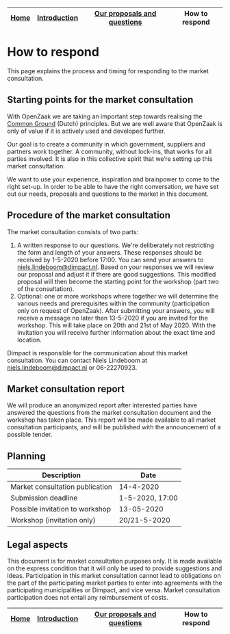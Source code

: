 | <a href="README.md">Home</a> | <a href="introduction-en.md">Introduction</a> | <a href="questions-en.md">Our proposals and questions</a> | How to respond |
| -------- | -------- | -------- | -------- |

# How to respond

This page explains the process and timing for responding to the market consultation.

## Starting points for the market consultation

With OpenZaak we are taking an important step towards realising the [Common Ground](https://commonground.nl/cms/view/54476259/over-common-ground) (Dutch) principles. But we are well aware that OpenZaak is only of value if it is actively used and developed further.

Our goal is to create a community in which government, suppliers and partners work together. A community, without lock-ins, that works for all parties involved. It is also in this collective spirit that we’re setting up this market consultation.

We want to use your experience, inspiration and brainpower to come to the right set-up. In order to be able to have the right conversation, we have set out our needs, proposals and questions to the market in this document.

## Procedure of the market consultation

The market consultation consists of two parts:

1. A written response to our questions. We're deliberately not restricting the form and length of your answers. These responses should be received by 1-5-2020 before 17:00. You can send your answers to niels.lindeboom@dimpact.nl. Based on your responses we will review our proposal and adjust it if there are good suggestions. This modified proposal will then become the starting point for the workshop (part two of the consultation).
2. Optional: one or more workshops where together we will determine the various needs and prerequisites within the community (participation only on request of OpenZaak). After submitting your answers, you will receive a message no later than 13-5-2020 if you are invited for the workshop. This will take place on 20th and 21st of May 2020. With the invitation you will receive further information about the exact time and location.

Dimpact is responsible for the communication about this market consultation. You can contact Niels Lindeboom at <niels.lindeboom@dimpact.nl> or 06-22270923.

## Market consultation report

We will produce an anonymized report after interested parties have answered the questions from the market consultation document and the workshop has taken place. This report will be made available to all market consultation participants, and will be published with the announcement of a possible tender.

## Planning

| Description | Date |
|-------------|-------|
| Market consultation publication | 14-4-2020 |
| Submission deadline | 1-5-2020, 17:00 |
| Possible invitation to workshop | 13-05-2020 |
| Workshop (invitation only) | 20/21-5-2020 |

## Legal aspects

This document is for market consultation purposes only. It is made available on the express condition that it will only be used to provide suggestions and ideas. Participation in this market consultation cannot lead to obligations on the part of the participating market parties to enter into agreements with the participating municipalities or Dimpact, and vice versa. Market consultation participation does not entail any reimbursement of costs.

| <a href="README.md">Home</a> | <a href="introduction-en.md">Introduction</a> | <a href="questions-en.md">Our proposals and questions</a> | How to respond |
| -------- | -------- | -------- | -------- |
